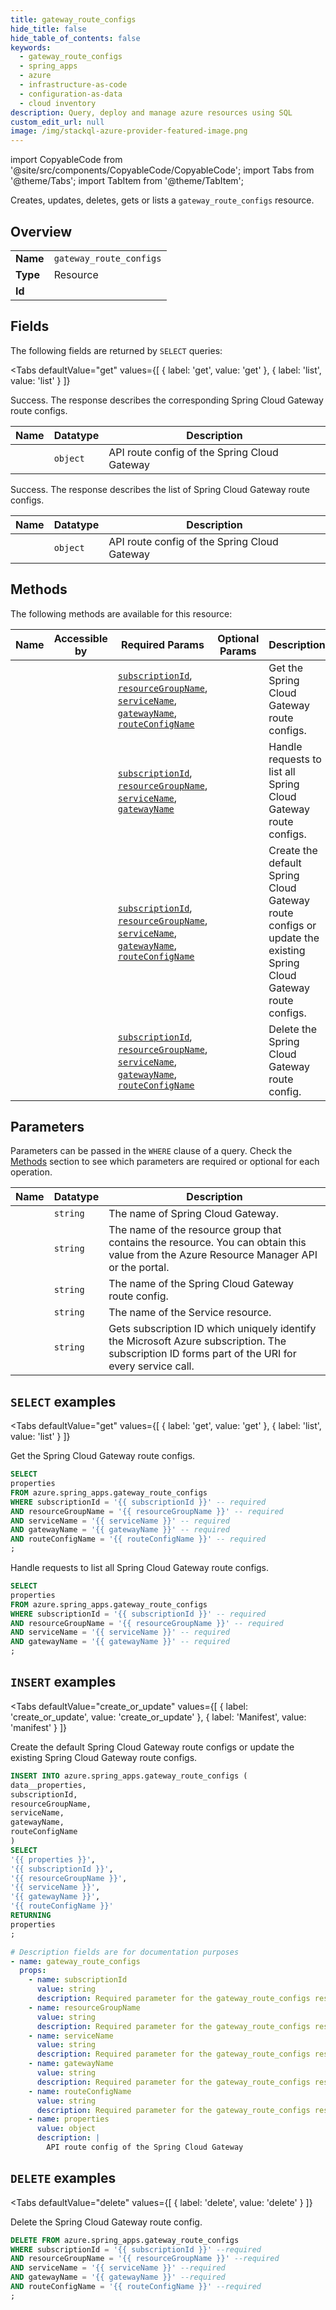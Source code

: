 ```yaml
--- 
title: gateway_route_configs
hide_title: false
hide_table_of_contents: false
keywords:
  - gateway_route_configs
  - spring_apps
  - azure
  - infrastructure-as-code
  - configuration-as-data
  - cloud inventory
description: Query, deploy and manage azure resources using SQL
custom_edit_url: null
image: /img/stackql-azure-provider-featured-image.png
---
```


import CopyableCode from '@site/src/components/CopyableCode/CopyableCode';
import Tabs from '@theme/Tabs';
import TabItem from '@theme/TabItem';

Creates, updates, deletes, gets or lists a <code>gateway_route_configs</code> resource.

## Overview
<table><tbody>
<tr><td><b>Name</b></td><td><code>gateway_route_configs</code></td></tr>
<tr><td><b>Type</b></td><td>Resource</td></tr>
<tr><td><b>Id</b></td><td><CopyableCode code="azure.spring_apps.gateway_route_configs" /></td></tr>
</tbody></table>

## Fields

The following fields are returned by `SELECT` queries:

<Tabs
    defaultValue="get"
    values={[
        { label: 'get', value: 'get' },
        { label: 'list', value: 'list' }
    ]}
>
<TabItem value="get">

Success. The response describes the corresponding Spring Cloud Gateway route configs.

<table>
<thead>
    <tr>
    <th>Name</th>
    <th>Datatype</th>
    <th>Description</th>
    </tr>
</thead>
<tbody>
<tr>
    <td><CopyableCode code="properties" /></td>
    <td><code>object</code></td>
    <td>API route config of the Spring Cloud Gateway</td>
</tr>
</tbody>
</table>
</TabItem>
<TabItem value="list">

Success. The response describes the list of Spring Cloud Gateway route configs.

<table>
<thead>
    <tr>
    <th>Name</th>
    <th>Datatype</th>
    <th>Description</th>
    </tr>
</thead>
<tbody>
<tr>
    <td><CopyableCode code="properties" /></td>
    <td><code>object</code></td>
    <td>API route config of the Spring Cloud Gateway</td>
</tr>
</tbody>
</table>
</TabItem>
</Tabs>

## Methods

The following methods are available for this resource:

<table>
<thead>
    <tr>
    <th>Name</th>
    <th>Accessible by</th>
    <th>Required Params</th>
    <th>Optional Params</th>
    <th>Description</th>
    </tr>
</thead>
<tbody>
<tr>
    <td><a href="#get"><CopyableCode code="get" /></a></td>
    <td><CopyableCode code="select" /></td>
    <td><a href="#parameter-subscriptionId"><code>subscriptionId</code></a>, <a href="#parameter-resourceGroupName"><code>resourceGroupName</code></a>, <a href="#parameter-serviceName"><code>serviceName</code></a>, <a href="#parameter-gatewayName"><code>gatewayName</code></a>, <a href="#parameter-routeConfigName"><code>routeConfigName</code></a></td>
    <td></td>
    <td>Get the Spring Cloud Gateway route configs.</td>
</tr>
<tr>
    <td><a href="#list"><CopyableCode code="list" /></a></td>
    <td><CopyableCode code="select" /></td>
    <td><a href="#parameter-subscriptionId"><code>subscriptionId</code></a>, <a href="#parameter-resourceGroupName"><code>resourceGroupName</code></a>, <a href="#parameter-serviceName"><code>serviceName</code></a>, <a href="#parameter-gatewayName"><code>gatewayName</code></a></td>
    <td></td>
    <td>Handle requests to list all Spring Cloud Gateway route configs.</td>
</tr>
<tr>
    <td><a href="#create_or_update"><CopyableCode code="create_or_update" /></a></td>
    <td><CopyableCode code="insert" /></td>
    <td><a href="#parameter-subscriptionId"><code>subscriptionId</code></a>, <a href="#parameter-resourceGroupName"><code>resourceGroupName</code></a>, <a href="#parameter-serviceName"><code>serviceName</code></a>, <a href="#parameter-gatewayName"><code>gatewayName</code></a>, <a href="#parameter-routeConfigName"><code>routeConfigName</code></a></td>
    <td></td>
    <td>Create the default Spring Cloud Gateway route configs or update the existing Spring Cloud Gateway route configs.</td>
</tr>
<tr>
    <td><a href="#delete"><CopyableCode code="delete" /></a></td>
    <td><CopyableCode code="delete" /></td>
    <td><a href="#parameter-subscriptionId"><code>subscriptionId</code></a>, <a href="#parameter-resourceGroupName"><code>resourceGroupName</code></a>, <a href="#parameter-serviceName"><code>serviceName</code></a>, <a href="#parameter-gatewayName"><code>gatewayName</code></a>, <a href="#parameter-routeConfigName"><code>routeConfigName</code></a></td>
    <td></td>
    <td>Delete the Spring Cloud Gateway route config.</td>
</tr>
</tbody>
</table>

## Parameters

Parameters can be passed in the `WHERE` clause of a query. Check the [Methods](#methods) section to see which parameters are required or optional for each operation.

<table>
<thead>
    <tr>
    <th>Name</th>
    <th>Datatype</th>
    <th>Description</th>
    </tr>
</thead>
<tbody>
<tr id="parameter-gatewayName">
    <td><CopyableCode code="gatewayName" /></td>
    <td><code>string</code></td>
    <td>The name of Spring Cloud Gateway.</td>
</tr>
<tr id="parameter-resourceGroupName">
    <td><CopyableCode code="resourceGroupName" /></td>
    <td><code>string</code></td>
    <td>The name of the resource group that contains the resource. You can obtain this value from the Azure Resource Manager API or the portal.</td>
</tr>
<tr id="parameter-routeConfigName">
    <td><CopyableCode code="routeConfigName" /></td>
    <td><code>string</code></td>
    <td>The name of the Spring Cloud Gateway route config.</td>
</tr>
<tr id="parameter-serviceName">
    <td><CopyableCode code="serviceName" /></td>
    <td><code>string</code></td>
    <td>The name of the Service resource.</td>
</tr>
<tr id="parameter-subscriptionId">
    <td><CopyableCode code="subscriptionId" /></td>
    <td><code>string</code></td>
    <td>Gets subscription ID which uniquely identify the Microsoft Azure subscription. The subscription ID forms part of the URI for every service call.</td>
</tr>
</tbody>
</table>

## `SELECT` examples

<Tabs
    defaultValue="get"
    values={[
        { label: 'get', value: 'get' },
        { label: 'list', value: 'list' }
    ]}
>
<TabItem value="get">

Get the Spring Cloud Gateway route configs.

```sql
SELECT
properties
FROM azure.spring_apps.gateway_route_configs
WHERE subscriptionId = '{{ subscriptionId }}' -- required
AND resourceGroupName = '{{ resourceGroupName }}' -- required
AND serviceName = '{{ serviceName }}' -- required
AND gatewayName = '{{ gatewayName }}' -- required
AND routeConfigName = '{{ routeConfigName }}' -- required
;
```
</TabItem>
<TabItem value="list">

Handle requests to list all Spring Cloud Gateway route configs.

```sql
SELECT
properties
FROM azure.spring_apps.gateway_route_configs
WHERE subscriptionId = '{{ subscriptionId }}' -- required
AND resourceGroupName = '{{ resourceGroupName }}' -- required
AND serviceName = '{{ serviceName }}' -- required
AND gatewayName = '{{ gatewayName }}' -- required
;
```
</TabItem>
</Tabs>


## `INSERT` examples

<Tabs
    defaultValue="create_or_update"
    values={[
        { label: 'create_or_update', value: 'create_or_update' },
        { label: 'Manifest', value: 'manifest' }
    ]}
>
<TabItem value="create_or_update">

Create the default Spring Cloud Gateway route configs or update the existing Spring Cloud Gateway route configs.

```sql
INSERT INTO azure.spring_apps.gateway_route_configs (
data__properties,
subscriptionId,
resourceGroupName,
serviceName,
gatewayName,
routeConfigName
)
SELECT 
'{{ properties }}',
'{{ subscriptionId }}',
'{{ resourceGroupName }}',
'{{ serviceName }}',
'{{ gatewayName }}',
'{{ routeConfigName }}'
RETURNING
properties
;
```
</TabItem>
<TabItem value="manifest">

```yaml
# Description fields are for documentation purposes
- name: gateway_route_configs
  props:
    - name: subscriptionId
      value: string
      description: Required parameter for the gateway_route_configs resource.
    - name: resourceGroupName
      value: string
      description: Required parameter for the gateway_route_configs resource.
    - name: serviceName
      value: string
      description: Required parameter for the gateway_route_configs resource.
    - name: gatewayName
      value: string
      description: Required parameter for the gateway_route_configs resource.
    - name: routeConfigName
      value: string
      description: Required parameter for the gateway_route_configs resource.
    - name: properties
      value: object
      description: |
        API route config of the Spring Cloud Gateway
```
</TabItem>
</Tabs>


## `DELETE` examples

<Tabs
    defaultValue="delete"
    values={[
        { label: 'delete', value: 'delete' }
    ]}
>
<TabItem value="delete">

Delete the Spring Cloud Gateway route config.

```sql
DELETE FROM azure.spring_apps.gateway_route_configs
WHERE subscriptionId = '{{ subscriptionId }}' --required
AND resourceGroupName = '{{ resourceGroupName }}' --required
AND serviceName = '{{ serviceName }}' --required
AND gatewayName = '{{ gatewayName }}' --required
AND routeConfigName = '{{ routeConfigName }}' --required
;
```
</TabItem>
</Tabs>
